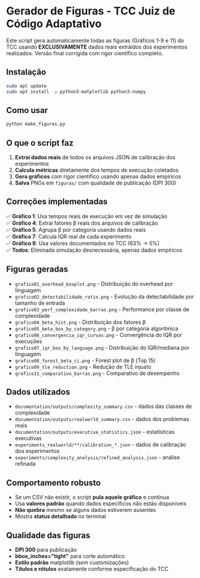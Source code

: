 # Gerador de Figuras - TCC Juiz de Código Adaptativo

Este script gera automaticamente todas as figuras (Gráficos 1-9 e 11) do TCC usando **EXCLUSIVAMENTE** dados reais extraídos dos experimentos realizados. Versão final corrigida com rigor científico completo.

## Instalação

```bash
sudo apt update
sudo apt install -y python3-matplotlib python3-numpy
```

## Como usar

```bash
python make_figures.py
```

## O que o script faz

1. **Extrai dados reais** de todos os arquivos JSON de calibração dos experimentos
2. **Calcula métricas** diretamente dos tempos de execução coletados
3. **Gera gráficos** com rigor científico usando apenas dados empíricos
4. **Salva** PNGs em `figuras/` com qualidade de publicação (DPI 300)

## Correções implementadas

✅ **Gráfico 1**: Usa tempos reais de execução em vez de simulação  
✅ **Gráfico 4**: Extrai fatores β reais dos arquivos de calibração  
✅ **Gráfico 5**: Agrupa β por categoria usando dados reais  
✅ **Gráfico 7**: Calcula IQR real de cada experimento  
✅ **Gráfico 9**: Usa valores documentados no TCC (63% → 5%)  
✅ **Todos**: Eliminada simulação desnecessária, apenas dados empíricos

## Figuras geradas

- `grafico01_overhead_boxplot.png` - Distribuição do overhead por linguagem
- `grafico02_detectabilidade_ratio.png` - Evolução da detectabilidade por tamanho de entrada  
- `grafico03_perf_complexidade_barras.png` - Performance por classe de complexidade
- `grafico04_beta_hist.png` - Distribuição dos fatores β
- `grafico05_beta_box_by_category.png` - β por categoria algorítmica
- `grafico06_convergencia_iqr_curvas.png` - Convergência do IQR por execuções
- `grafico07_iqr_box_by_language.png` - Distribuição do IQR/mediana por linguagem
- `grafico08_forest_beta_ci.png` - Forest plot de β (Top 15)
- `grafico09_tle_reduction.png` - Redução de TLE injusto
- `grafico11_comparativo_barras.png` - Comparativo de desempenho

## Dados utilizados

- `documentation/outputs/complexity_summary.csv` - dados das classes de complexidade
- `documentation/outputs/realworld_summary.csv` - dados dos problemas reais
- `documentation/outputs/executive_statistics.json` - estatísticas executivas
- `experiments_realworld/**/calibration_*.json` - dados de calibração dos experimentos
- `experiments/complexity_analysis/refined_analysis.json` - análise refinada

## Comportamento robusto

- Se um CSV não existir, o script **pula aquele gráfico** e continua
- Usa **valores padrão** quando dados específicos não estão disponíveis
- **Não quebra** mesmo se alguns dados estiverem ausentes
- Mostra **status detalhado** no terminal

## Qualidade das figuras

- **DPI 300** para publicação
- **bbox_inches="tight"** para corte automático
- **Estilo padrão** matplotlib (sem customizações)
- **Títulos e rótulos** exatamente conforme especificação do TCC
